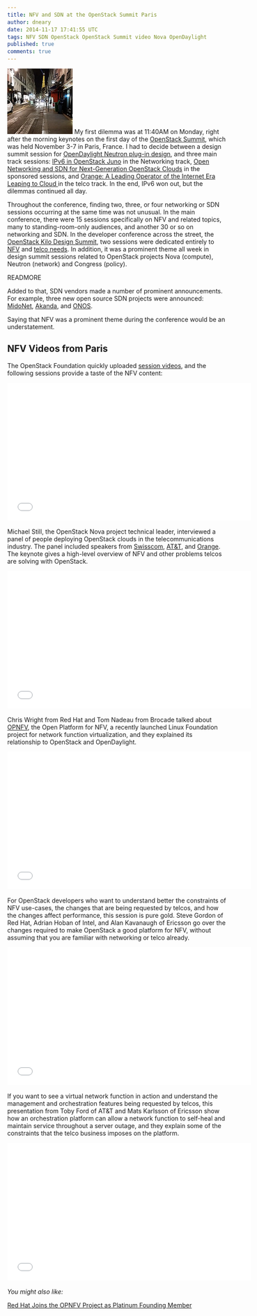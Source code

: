 ```yaml
---
title: NFV and SDN at the OpenStack Summit Paris
author: dneary
date: 2014-11-17 17:41:55 UTC
tags: NFV SDN OpenStack OpenStack Summit video Nova OpenDaylight
published: true
comments: true
---
```


![](/images/blog/openstacksummit_button.jpg) My first dilemma was at 11:40AM on Monday, right after the morning keynotes on the first day of the [OpenStack Summit](https://www.openstack.org/summit/openstack-paris-summit-2014/), which was held November 3-7 in Paris, France. I had to decide between a design summit session for [OpenDaylight Neutron plug-in design](http://sched.co/1nfFPwC), and three main track sessions: [IPv6 in OpenStack Juno](http://sched.co/1qeOfm4) in the Networking track, [Open Networking and SDN for Next-Generation OpenStack Clouds](http://sched.co/1vI1m0I) in the sponsored sessions, and [ Orange: A Leading Operator of the Internet Era Leaping to Cloud ](http://sched.co/1qeRBFy) in the telco track. In the end, IPv6 won out, but the dilemmas continued all day.

Throughout the conference, finding two, three, or four networking or SDN sessions occurring at the same time was not unusual. In the main conference, there were 15 sessions specifically on NFV and related topics, many to standing-room-only audiences, and another 30 or so on networking and SDN. In the developer conference across the street, the [OpenStack Kilo Design Summit](http://kilodesignsummit.sched.org/), two sessions were dedicated entirely to [NFV](https://etherpad.openstack.org/p/kilo-nova-nfv) and [telco needs](https://etherpad.openstack.org/p/kilo-summit-ops-telco). In addition, it was a prominent theme all week in design summit sessions related to OpenStack projects Nova (compute), Neutron (network) and Congress (policy).

READMORE

Added to that,  SDN vendors made a number of prominent announcements. For example, three new open source SDN projects were announced: [MidoNet](http://midonet.org/), [Akanda](https://github.com/dreamhost/akanda), and [ONOS](http://onlab.us/).

Saying that NFV was a prominent theme during the conference would be an understatement. 

## NFV Videos from Paris

The  OpenStack Foundation quickly uploaded [session videos](https://www.openstack.org/summit/openstack-paris-summit-2014/session-videos/), and the following sessions provide a taste of the NFV content:

<iframe width="560" height="315" src="//www.youtube.com/embed/uBlE9GatNz4" frameborder="0" allowfullscreen></iframe>

Michael Still, the OpenStack Nova project technical leader, interviewed a panel of people deploying OpenStack clouds in the telecommunications industry. The panel included speakers from [Swisscom](http://www.swisscom.ch), [AT&T](http://www.att.com/), and [Orange](http://www.orange.com/en/home). The keynote gives a high-level overview of NFV and other problems telcos are solving with OpenStack. 

<iframe width="560" height="315" src="//www.youtube.com/embed/gyzMOeYjoQg" frameborder="0" allowfullscreen></iframe>

Chris Wright from Red Hat and Tom Nadeau from Brocade talked about [OPNFV](https://www.opnfv.org/), the Open Platform for NFV, a recently launched Linux Foundation project for network function virtualization, and they explained its relationship to OpenStack and OpenDaylight.


<iframe width="560" height="315" src="//www.youtube.com/embed/aQJ2du2UalA" frameborder="0" allowfullscreen></iframe>

For OpenStack developers who want to understand better the constraints of NFV use-cases, the changes that are being requested by telcos, and how the changes affect performance, this session is pure gold. Steve Gordon of Red Hat, Adrian Hoban of Intel, and Alan Kavanaugh of Ericsson go over the changes required to make OpenStack a good platform for NFV, without assuming that you are familiar with networking or telco already.

<iframe width="560" height="315" src="//www.youtube.com/embed/nqxKKJBCDjE" frameborder="0" allowfullscreen></iframe>

If you want to see a virtual network function in action and understand the management and orchestration features being requested by telcos, this presentation from Toby Ford of AT&T and Mats Karlsson of Ericsson show how an orchestration platform can allow a network function to self-heal and maintain service throughout a server outage, and they explain some of the constraints that the telco business imposes on the platform.

<iframe width="560" height="315" src="//www.youtube.com/embed/nqxKKJBCDjE" frameborder="0" allowfullscreen></iframe>

*You might also like:*

[Red Hat Joins the OPNFV Project as Platinum Founding Member](http://community.redhat.com/blog/2014/09/opnfv-launches/)